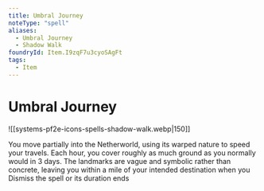 ```yaml
---
title: Umbral Journey
noteType: "spell"
aliases:
  - Umbral Journey
  - Shadow Walk
foundryId: Item.I9zqF7u3cyoSAgFt
tags:
  - Item
---
```


# Umbral Journey
![[systems-pf2e-icons-spells-shadow-walk.webp|150]]

You move partially into the Netherworld, using its warped nature to speed your travels. Each hour, you cover roughly as much ground as you normally would in 3 days. The landmarks are vague and symbolic rather than concrete, leaving you within a mile of your intended destination when you Dismiss the spell or its duration ends
